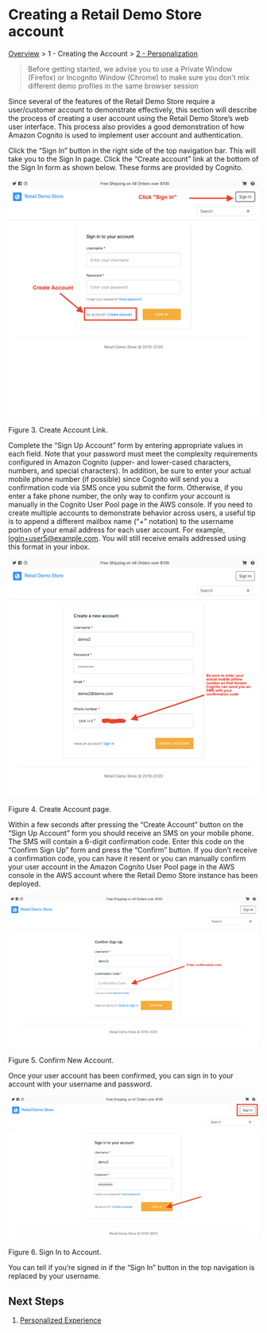 # Creating a Retail Demo Store account

[Overview](./) > 1 - Creating the Account > [2 - Personalization](2-Personalization.md)

> Before getting started, we advise you to use a Private Window (Firefox) or Incognito Window (Chrome) to make sure you don't mix different demo profiles in the same browser session

Since several of the features of the Retail Demo Store require a user/customer account to demonstrate effectively, this section will describe the process of creating a user account using the Retail Demo Store’s web user interface. This process also provides a good demonstration of how Amazon Cognito is used to implement user account and authentication.

Click the “Sign In” button in the right side of the top navigation bar. This will take you to the Sign In page. Click the “Create account” link at the bottom of the Sign In form as shown below. These forms are provided by Cognito.

![image.png](../workshop/images/retaildemostore-create-acct-link.png)

Figure 3. Create Account Link.

Complete the “Sign Up Account” form by entering appropriate values in each field. Note that your password must meet the complexity requirements configured in Amazon Cognito (upper- and lower-cased characters, numbers, and special characters). In addition, be sure to enter your actual mobile phone number (if possible) since Cognito will send you a confirmation code via SMS once you submit the form. Otherwise, if you enter a fake phone number, the only way to confirm your account is manually in the Cognito User Pool page in the AWS console. If you need to create multiple accounts to demonstrate behavior across users, a useful tip is to append a different mailbox name (“+” notation) to the username portion of your email address for each user account. For example, login+user5@example.com. You will still receive emails addressed using this format in your inbox.

![image.png](../workshop/images/retaildemostore-create-acct.png)

Figure 4. Create Account page.

Within a few seconds after pressing the “Create Account” button on the “Sign Up Account” form you should receive an SMS on your mobile phone. The SMS will contain a 6-digit confirmation code. Enter this code on the “Confirm Sign Up” form and press the “Confirm” button. If you don’t receive a confirmation code, you can have it resent or you can manually confirm your user account in the Amazon Cognito User Pool page in the AWS console in the AWS account where the Retail Demo Store instance has been deployed.

![image.png](../workshop/images/retaildemostore-confirm.png)

Figure 5. Confirm New Account.

Once your user account has been confirmed, you can sign in to your account with your username and password.

![image.png](../workshop/images/retaildemostore-signin.png)

Figure 6. Sign In to Account.

You can tell if you’re signed in if the “Sign In” button in the top navigation is replaced by your username.

## Next Steps

1) [Personalized Experience](2-Personalization.md)